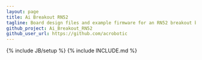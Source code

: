 ```yaml
---
layout: page
title: Ai Breakout RN52
tagline: Board design files and example firmware for an RN52 breakout board.
github_project: Ai_Breakout_RN52
github_user_url: https://github.com/acrobotic
---
```

{% include JB/setup %}
{% include INCLUDE.md %}
